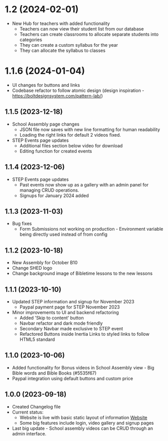 # 1.2 (2024-02-01)
- New Hub for teachers with added functionality
  - Teachers can now view their student list from our database
  - Teachers can create classrooms to allocate separate students into categories
  - They can create a custom syllabus for the year
  - They can allocate the syllabus to classes

# 1.1.6 (2024-01-04)
- UI changes for buttons and links
- Codebase refactor to follow atomic design (design inspiration - https://boltdesignsystem.com/pattern-lab/)

## 1.1.5 (2023-12-18)
- School Assembly page changes
  - JSON file now saves with new line formatting for human readability
  - Loading the right links for default 2 videos fixed.
- STEP Events page updates
  - Additional files section below video for download
  - Editing function for created events

## 1.1.4 (2023-12-06)
- STEP Events page updates
  - Past events now show up as a gallery with an admin panel for managing CRUD operations.
  - Signups for January 2024 added

## 1.1.3 (2023-11-03)
- Bug fixes
  - Form Submissions not working on production - Environment variable being directly used instead of from config

## 1.1.2 (2023-10-18)
- New Assembly for October B10
- Change SHED logo
- Change background image of Bibletime lessons to the new lessons

## 1.1.1 (2023-10-10)
- Updated STEP information and signup for November 2023
  - Paypal payment page for STEP November 2023
- Minor improvements to UI and backend refactoring
  - Added 'Skip to content' button
  - Navbar refactor and dark mode friendly
  - Secondary Navbar made exclusive to STEP event
  - Refactored Buttons inside Inertia Links to styled links to follow HTML5 standard

## 1.1.0 (2023-10-06)

- Added functionality for Bonus videos in School Assembly view - Big Bible words and Bible Books (#5535f67)
- Paypal integration using default buttons and custom price

## 1.0.0 (2023-09-18)

- Created Changelog file
- Current status:
  - Website is live with basic static layout of information [Website](https://www.postalbibleschool.ie)
  - Some big features include login, video gallery and signup pages
- Last big update - School assembly videos can be CRUD through an admin interface.